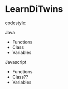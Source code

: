 # LearnDiTwins
codestyle:

Java
- Functions
- Class
- Variables

Javascript
- Functions
- Class??
- Variables
